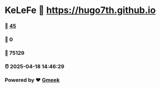 # KeLeFe :link: https://hugo7th.github.io 
### :page_facing_up: [45](https://hugo7th.github.io/tag.html) 
### :speech_balloon: 0 
### :hibiscus: 75129 
### :alarm_clock: 2025-04-18 14:46:29 
### Powered by :heart: [Gmeek](https://github.com/Meekdai/Gmeek)
